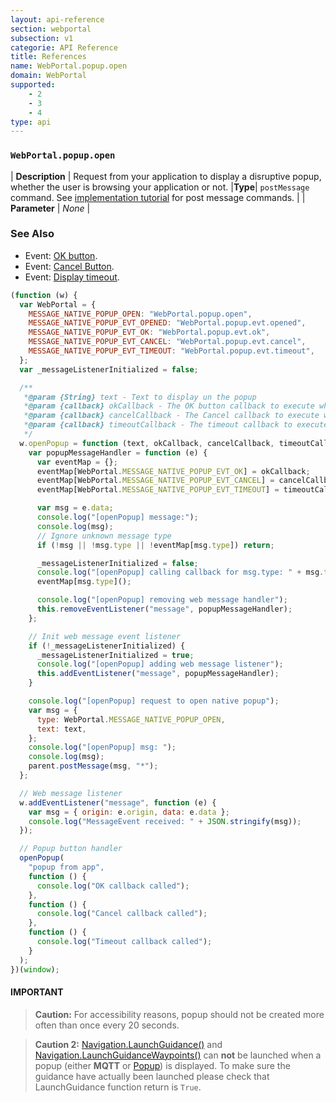 ```yaml
---
layout: api-reference
section: webportal
subsection: v1
categorie: API Reference
title: References
name: WebPortal.popup.open
domain: WebPortal
supported:
    - 2
    - 3
    - 4
type: api
---
```


### `WebPortal.popup.open`

| **Description** | Request from your application to display a disruptive popup, whether the user is browsing your application or not.
|**Type**| `postMessage` command. See [implementation tutorial]({{site.baseurl}}/webportal/v1/application/events/#article) for post message commands. |
| **Parameter** | _None_ |

### See Also

-   Event: [OK button]({{site.baseurl}}/webportal/v1/api-reference/webportal-popup-evt-ok#article).
-   Event: [Cancel Button]({{site.baseurl}}/webportal/v1/api-reference/webportal-popup-evt-cancel#article).
-   Event: [Display timeout]({{site.baseurl}}/webportal/v1/api-reference/webportal-popup-evt-timeout#article).

```js
(function (w) {
  var WebPortal = {
    MESSAGE_NATIVE_POPUP_OPEN: "WebPortal.popup.open",
    MESSAGE_NATIVE_POPUP_EVT_OPENED: "WebPortal.popup.evt.opened",
    MESSAGE_NATIVE_POPUP_EVT_OK: "WebPortal.popup.evt.ok",
    MESSAGE_NATIVE_POPUP_EVT_CANCEL: "WebPortal.popup.evt.cancel",
    MESSAGE_NATIVE_POPUP_EVT_TIMEOUT: "WebPortal.popup.evt.timeout",
  };
  var _messageListenerInitialized = false;

  /**
   *@param {String} text - Text to display un the popup
   *@param {callback} okCallback - The OK button callback to execute when the OK button is clicked
   *@param {callback} cancelCallback - The Cancel callback to execute when the Cancel button is clicked
   *@param {callback} timeoutCallback - The timeout callback to execute when the popup close timeout is reached
   */
  w.openPopup = function (text, okCallback, cancelCallback, timeoutCallback) {
    var popupMessageHandler = function (e) {
      var eventMap = {};
      eventMap[WebPortal.MESSAGE_NATIVE_POPUP_EVT_OK] = okCallback;
      eventMap[WebPortal.MESSAGE_NATIVE_POPUP_EVT_CANCEL] = cancelCallback;
      eventMap[WebPortal.MESSAGE_NATIVE_POPUP_EVT_TIMEOUT] = timeoutCallback;

      var msg = e.data;
      console.log("[openPopup] message:");
      console.log(msg);
      // Ignore unknown message type
      if (!msg || !msg.type || !eventMap[msg.type]) return;

      _messageListenerInitialized = false;
      console.log("[openPopup] calling callback for msg.type: " + msg.type);
      eventMap[msg.type]();

      console.log("[openPopup] removing web message handler");
      this.removeEventListener("message", popupMessageHandler);
    };

    // Init web message event listener
    if (!_messageListenerInitialized) {
      _messageListenerInitialized = true;
      console.log("[openPopup] adding web message listener");
      this.addEventListener("message", popupMessageHandler);
    }

    console.log("[openPopup] request to open native popup");
    var msg = {
      type: WebPortal.MESSAGE_NATIVE_POPUP_OPEN,
      text: text,
    };
    console.log("[openPopup] msg: ");
    console.log(msg);
    parent.postMessage(msg, "*");
  };

  // Web message listener
  w.addEventListener("message", function (e) {
    var msg = { origin: e.origin, data: e.data };
    console.log("MessageEvent received: " + JSON.stringify(msg));
  });

  // Popup button handler
  openPopup(
    "popup from app",
    function () {
      console.log("OK callback called");
    },
    function () {
      console.log("Cancel callback called");
    },
    function () {
      console.log("Timeout callback called");
    }
  );
})(window);
```

#### IMPORTANT

> **Caution:** For accessibility reasons, popup should not be created more often than once every 20 seconds.

> **Caution 2:** [Navigation.LaunchGuidance()]({{site.baseurl}}/doc/webportal/v1/api-reference/navigation-launchguidance#article) and [Navigation.LaunchGuidanceWaypoints()]({{site.baseurl}}/webportal/v1/api-reference/navigation-launchguidancewaypoints#article) can **not** be launched when a popup (either **MQTT** or [Popup]({{site.baseurl}}/webportal/v1/api-reference/webportal-popup-open#article)) is displayed. To make sure the guidance have actually been launched please check that LaunchGuidance function return is `True`.

